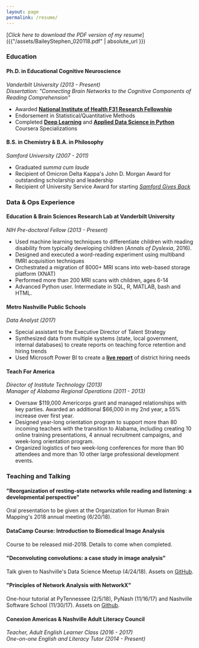```yaml
---
layout: page
permalink: /resume/
---
```


[*Click here to download the PDF version of my resume*]({{"/assets/BaileyStephen_020118.pdf" | absolute_url }})

### Education
#### Ph.D. in Educational Cognitive Neuroscience
*Vanderbilt University (2013 - Present)*  
*Dissertation: "Connecting Brain Networks to the Cognitive Components of Reading Comprehension"*  
- Awarded **[National Institute of Health F31 Research Fellowship](https://projectreporter.nih.gov/project_info_description.cfm?aid=9328269&icde=35806628)**
- Endorsement in Statistical/Quantitative Methods
- Completed **[Deep Learning](https://www.coursera.org/specializations/deep-learning)** and **[Applied Data Science in Python](https://www.coursera.org/specializations/data-science-python)** Coursera Specializations

#### B.S. in Chemistry & B.A. in Philosophy
*Samford University (2007 - 2011)*
- Graduated *summa cum laude*
- Recipient of Omicron Delta Kappa's John D. Morgan Award for outstanding scholarship and leadership
- Recipient of University Service Award for starting *[Samford Gives Back](https://www.samford.edu/mann-center-for-ethics-and-leadership/events/Samford-Gives-Back)*

### Data & Ops Experience
#### Education & Brain Sciences Research Lab at Vanderbilt University
*NIH Pre-doctoral Fellow (2013 - Present)*
- Used machine learning techniques to differentiate children with reading disability from typically developing children (*Annals of Dyslexia*, 2016).
- Designed and executed a word-reading experiment using multiband fMRI acquisition techniques
- Orchestrated a migration of 8000+ MRI scans into web-based storage platform (XNAT)
- Performed more than 200 MRI scans with children, ages 6-14
- Advanced Python user. Intermediate in SQL, R, MATLAB, bash and HTML.

#### Metro Nashville Public Schools
*Data Analyst (2017)*
- Special assistant to the Executive Director of Talent Strategy
- Synthesized data from multiple systems (state, local government, internal databases) to create reports on teaching force retention and hiring trends
- Used Microsoft Power BI to create a **[live report](https://app.powerbi.com/view?r=eyJrIjoiZWVhMmIxMjUtOGM1Yi00MzQ4LWE4M2UtMzVlODA4N2NkNTVmIiwidCI6ImM2ODI4MjU3LTY0MTAtNDA3ZS1iNTU3LWI1ZGM3MjExZGU1NSIsImMiOjN9)** of district hiring needs 

#### Teach For America
*Director of Institute Technology  (2013)*  
*Manager of Alabama Regional Operations  (2011 - 2013)*
- Oversaw $119,000 Americorps grant and managed relationships with key parties. Awarded an additional $66,000 in my 2nd year, a 55% increase over first year.
- Designed year-long orientation program to support more than 80 incoming teachers with the transition to Alabama, including creating 10 online training presentations, 4 annual recruitment campaigns, and week-long orientation program.
- Organized logistics of two week-long conferences for more than 90 attendees and more than 10 other large professional development events.

### Teaching and Talking

#### "Reorganization of resting-state networks while reading and listening: a developmental perspective"
Oral presentation to be given at the Organization for Human Brain Mapping's 2018 annual meeting (6/20/18). 

#### DataCamp Course: Introduction to Biomedical Image Analysis
Course to be released mid-2018. Details to come when completed.

#### "Deconvoluting convolutions: a case study in image analysis"
Talk given to Nashville's Data Science Meetup (4/24/18). Assets on [GitHub](https://github.com/stkbailey/deconv-conv).

#### "Principles of Network Analysis with NetworkX"
One-hour tutorial at PyTennessee (2/5/18), PyNash (11/16/17) and Nashville Software School (11/30/17). Assets on [Github](https://github.com/stkbailey/nashnetx/presentations).

#### Conexion Americas & Nashville Adult Literacy Council		
*Teacher, Adult English Learner Class (2016 - 2017)*  
*One-on-one English and Literacy Tutor (2014 - Present)*